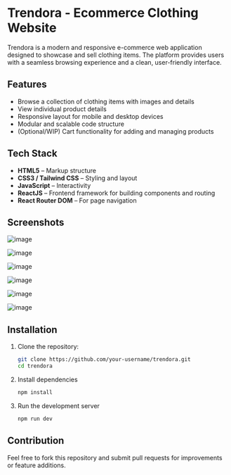 # Trendora - Ecommerce Clothing Website

Trendora is a modern and responsive e-commerce web application designed to showcase and sell clothing items. The platform provides users with a seamless browsing experience and a clean, user-friendly interface.

## Features

- Browse a collection of clothing items with images and details
- View individual product details
- Responsive layout for mobile and desktop devices
- Modular and scalable code structure
- (Optional/WIP) Cart functionality for adding and managing products

## Tech Stack

- **HTML5** – Markup structure
- **CSS3 / Tailwind CSS** – Styling and layout
- **JavaScript** – Interactivity
- **ReactJS** – Frontend framework for building components and routing
- **React Router DOM** – For page navigation

## Screenshots

![image](https://github.com/user-attachments/assets/3b56e689-3708-45ef-adfd-958996220e2b)

![image](https://github.com/user-attachments/assets/25958e4e-a257-45a3-91ed-eef1f5056d25)

![image](https://github.com/user-attachments/assets/12e75f5a-0070-4c65-af26-60489817f221)

![image](https://github.com/user-attachments/assets/2dfcc93f-23fa-4f6d-b9fa-8d755f8071ac)

![image](https://github.com/user-attachments/assets/b90d5341-3746-4945-b792-0d5140029cec)

![image](https://github.com/user-attachments/assets/e823f196-44de-4cab-b73b-f1e5d67dfe48)

## Installation

1. Clone the repository:
   ```bash
   git clone https://github.com/your-username/trendora.git
   cd trendora
   ```

2. Install dependencies
   ```bash
   npm install
   ```

3. Run the development server
   ```bash
   npm run dev
   ```

## Contribution
Feel free to fork this repository and submit pull requests for improvements or feature additions.
